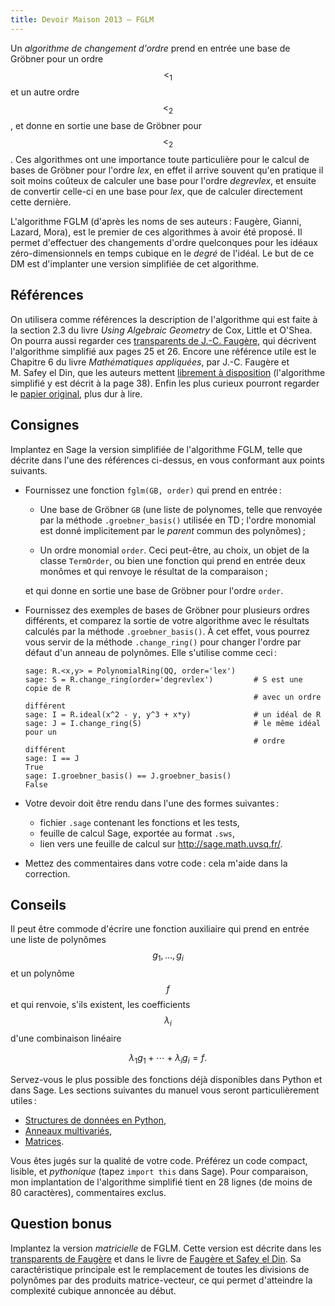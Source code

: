 ```yaml
---
title: Devoir Maison 2013 – FGLM
---
```


Un *algorithme de changement d'ordre* prend en entrée une base de
Gröbner pour un ordre $$<_1$$ et un autre ordre $$<_2$$, et donne en
sortie une base de Gröbner pour $$<_2$$. Ces algorithmes ont une
importance toute particulière pour le calcul de bases de Gröbner pour
l'ordre *lex*, en effet il arrive souvent qu'en pratique il soit moins
coûteux de calculer une base pour l'ordre *degrevlex*, et ensuite de
convertir celle-ci en une base pour *lex*, que de calculer directement
cette dernière.

L'algorithme FGLM (d'après les noms de ses auteurs : Faugère, Gianni,
Lazard, Mora), est le premier de ces algorithmes à avoir été
proposé. Il permet d'effectuer des changements d'ordre quelconques
pour les idéaux zéro-dimensionnels en temps cubique en le *degré* de
l'idéal. Le but de ce DM est d'implanter une version simplifiée de cet
algorithme.

## Références

On utilisera comme références la description de l'algorithme qui est
faite à la section 2.3 du livre *Using Algebraic Geometry* de Cox,
Little et O'Shea. On pourra aussi regarder ces
[transparents de J.-C. Faugère](http://www-polsys.lip6.fr/~jcf/Papers/2014_MPRI_COURS4.pdf),
qui décrivent l'algorithme simplifié aux pages 25 et 26. Encore une
référence utile est le Chapitre 6 du livre *Mathématiques appliquées*,
par J.-C. Faugère et M. Safey el Din, que les auteurs mettent
[librement à disposition](http://www-polsys.lip6.fr/~jcf/Papers/CoursSafeyFaugere.pdf)
(l'algorithme simplifié y est décrit à la page 38). Enfin les plus
curieux pourront regarder le
[papier original](http://www-polsys.lip6.fr/~jcf/Papers/FGLM.pdf),
plus dur à lire.


## Consignes

Implantez en Sage la version simplifiée de l'algorithme FGLM, telle
que décrite dans l'une des références ci-dessus, en vous conformant
aux points suivants.

- Fournissez une fonction `fglm(GB, order)` qui prend en
  entrée :
  
  - Une base de Gröbner `GB` (une liste de polynomes, telle que
	renvoyée par la méthode `.groebner_basis()` utilisée en TD ;
	l'ordre monomial est donné implicitement par le *parent* commun
	des polynômes) ;

  - Un ordre monomial `order`. Ceci peut-être, au
	choix, un objet de la classe `TermOrder`, ou bien
	une fonction qui prend en entrée deux monômes et qui renvoye
	le résultat de la comparaison ;
	
  et qui donne en sortie une base de Gröbner pour l'ordre `order`.

- Fournissez des exemples de bases de Gröbner pour plusieurs ordres
  différents, et comparez la sortie de votre algorithme avec le
  résultats calculés par la méthode `.groebner_basis()`. À cet effet,
  vous pourrez vous servir de la méthode `.change_ring()` pour changer
  l'ordre par défaut d'un anneau de polynômes. Elle s'utilise comme
  ceci :

      sage: R.<x,y> = PolynomialRing(QQ, order='lex')
      sage: S = R.change_ring(order='degrevlex')         # S est une copie de R
                                                         # avec un ordre différent
      sage: I = R.ideal(x^2 - y, y^3 + x*y)              # un idéal de R
      sage: J = I.change_ring(S)                         # le même idéal pour un
                                                         # ordre différent
      sage: I == J
      True
      sage: I.groebner_basis() == J.groebner_basis()
      False


- Votre devoir doit être rendu dans l'une des formes suivantes :
  - fichier `.sage` contenant les fonctions et les tests,
  - feuille de calcul Sage, exportée au format `.sws`,
  - lien vers une feuille de calcul sur <http://sage.math.uvsq.fr/>.

- Mettez des commentaires dans votre code : cela m'aide dans la
  correction.


## Conseils

Il peut être commode d'écrire une fonction auxiliaire qui prend en
entrée une liste de polynômes $$g_1,\dots,g_i$$ et un polynôme $$f$$
et qui renvoie, s'ils existent, les coefficients $$λ_i$$ d'une
combinaison linéaire

$$λ_1 g_1 + \cdots + λ_i g_i = f.$$

Servez-vous le plus possible des fonctions déjà disponibles dans
Python et dans Sage. Les sections suivantes du manuel vous seront
particulièrement utiles :

- [Structures de données en Python](http://docs.python.org/3/tutorial/datastructures.html),
- [Anneaux multivariés](http://www.sagemath.org/doc/reference/polynomial_rings/polynomial_rings_multivar.html),
- [Matrices](http://www.sagemath.org/doc/reference/matrices/index.html).

Vous êtes jugés sur la qualité de votre code. Préférez un code
compact, lisible, et *pythonique* (tapez `import this` dans
Sage). Pour comparaison, mon implantation de l'algorithme simplifié
tient en 28 lignes (de moins de 80 caractères), commentaires exclus.


## Question bonus

Implantez la version *matricielle* de FGLM. Cette version est décrite
dans les
[transparents de Faugère](http://www-polsys.lip6.fr/~jcf/Papers/2014_MPRI_COURS4.pdf)
et dans le livre de
[Faugère et Safey el Din](http://www-polsys.lip6.fr/~jcf/Papers/CoursSafeyFaugere.pdf).
Sa caractéristique principale est le remplacement de toutes les
divisions de polynômes par des produits matrice-vecteur, ce qui permet
d'atteindre la complexité cubique annoncée au début.
